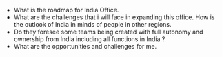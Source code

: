 - What is the roadmap for India Office. 
- What are the challenges that i will face in expanding this office. How is the outlook of India in minds of people in other regions. 
- Do they foresee some teams being created with full autonomy and ownership from India including all functions in India ? 
- What are the opportunities and challenges for me. 